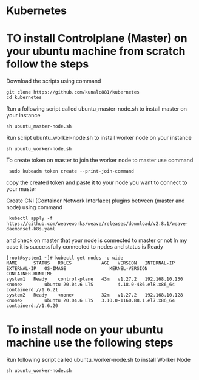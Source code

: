 # Kubernetes
# TO install Controlplane (Master) on your ubuntu machine from scratch follow the steps 
Download the scripts using command
```
git clone https://github.com/kunalc881/kubernetes
cd kubernetes
```

Run a following script called ubuntu_master-node.sh to install master on your instance
```
sh ubuntu_master-node.sh
```
Run script ubuntu_worker-node.sh to install worker node on your instance
```
sh ubuntu_worker-node.sh
```
To create token on master to  join the worker node to master use command
```
 sudo kubeadm token create --print-join-command
```
copy the created token and paste it to your node you want to connect to your master 

Create CNI (Container Network Interface) plugins between (master and node) using command
```
 kubectl apply -f https://github.com/weaveworks/weave/releases/download/v2.8.1/weave-daemonset-k8s.yaml
```

and check on master that your node is connected to master or not
In my case it is successfully connected to nodes and status is Ready 
```
[root@system1 ~]# kubectl get nodes -o wide
NAME      STATUS   ROLES           AGE   VERSION   INTERNAL-IP      EXTERNAL-IP   OS-IMAGE                KERNEL-VERSION                CONTAINER-RUNTIME
system1   Ready    control-plane   43m   v1.27.2   192.168.10.130   <none>        ubuntu 20.04.6 LTS         4.18.0-486.el8.x86_64         containerd://1.6.21
system2   Ready    <none>          32m   v1.27.2   192.168.10.128   <none>        ubuntu 20.04.6 LTS   3.10.0-1160.88.1.el7.x86_64   containerd://1.6.20
```

# To install node on your ubuntu machine use the following steps

Run following script called ubuntu_worker-node.sh to install Worker Node 
```
sh ubuntu_worker-node.sh
```
